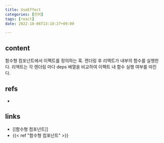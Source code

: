 ```yaml
---
title: UseEffect
categories: [언어]
tags: [react]
date: 2022-10-06T13:18:27+09:00

---
```


## content
함수형 컴포넌트에서 이펙트를 정의하는 훅. 렌더링 후 리액트가 내부의 함수를 실행한다. 리액트는 각 렌더링 마다 deps 배열을 비교하여 이펙트 내 함수 실행 여부를 따진다. 


## refs
- 


## links
- [[함수형 컴포넌트]]
- {{< ref "함수형 컴포넌트" >}}
